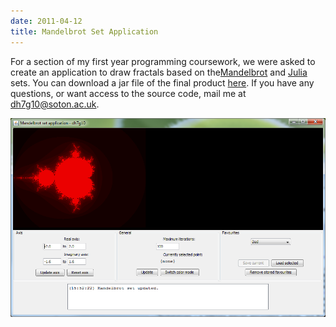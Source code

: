 ```yaml
---
date: 2011-04-12
title: Mandelbrot Set Application
---
```


<BlogPostHeader />

For a section of my first year programming coursework, we were asked to create an application to draw fractals based on the<a href="http://en.wikipedia.org/wiki/Mandelbrot_set">Mandelbrot</a> and <a href="http://en.wikipedia.org/wiki/Julia_set">Julia</a> sets. You can download a jar file of the final product <a href="http://www.box.net/shared/af74do5u69">here</a>. If you have any questions, or want access to the source code, mail me at <a href="mailto:dh7g10@soton.ac.uk">dh7g10@soton.ac.uk</a>.

![Mandelbrot set application](./images/mandel.png)
